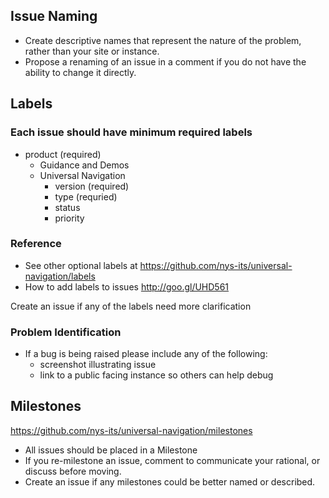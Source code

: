## Issue Naming
- Create descriptive names that represent the nature of the problem, rather than your site or instance.
- Propose a renaming of an issue in a comment if you do not have the ability to change it directly.

## Labels

### Each issue should have minimum required labels

- product (required)
  - Guidance and Demos
  - Universal Navigation
    - version (required)
    - type (requried)
    - status
    - priority

### Reference
- See other optional labels at https://github.com/nys-its/universal-navigation/labels
- How to add labels to issues http://goo.gl/UHD561

Create an issue if any of the labels need more clarification

### Problem Identification
- If a bug is being raised please include any of the following:
  - screenshot illustrating issue
  - link to a public facing instance so others can help debug


## Milestones 
https://github.com/nys-its/universal-navigation/milestones
- All issues should be placed in a Milestone 
- If you re-milestone an issue, comment to communicate your rational, or discuss before moving.
- Create an issue if any milestones could be better named or described.



